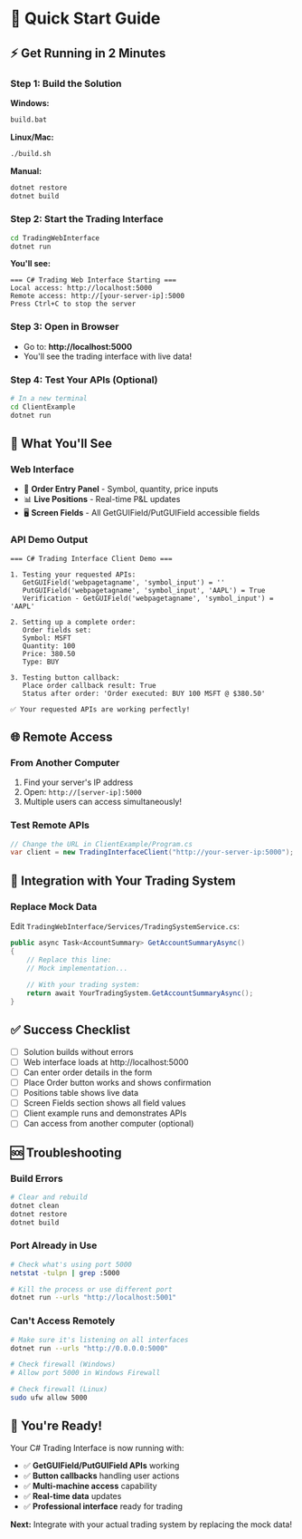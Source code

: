 # 🚀 Quick Start Guide

## ⚡ **Get Running in 2 Minutes**

### **Step 1: Build the Solution**

**Windows:**
```cmd
build.bat
```

**Linux/Mac:**
```bash
./build.sh
```

**Manual:**
```bash
dotnet restore
dotnet build
```

### **Step 2: Start the Trading Interface**
```bash
cd TradingWebInterface
dotnet run
```

**You'll see:**
```
=== C# Trading Web Interface Starting ===
Local access: http://localhost:5000
Remote access: http://[your-server-ip]:5000
Press Ctrl+C to stop the server
```

### **Step 3: Open in Browser**
- Go to: **http://localhost:5000**
- You'll see the trading interface with live data!

### **Step 4: Test Your APIs (Optional)**
```bash
# In a new terminal
cd ClientExample
dotnet run
```

## 🎯 **What You'll See**

### **Web Interface**
- 📝 **Order Entry Panel** - Symbol, quantity, price inputs
- 📊 **Live Positions** - Real-time P&L updates  
- 🖥️ **Screen Fields** - All GetGUIField/PutGUIField accessible fields

### **API Demo Output**
```
=== C# Trading Interface Client Demo ===

1. Testing your requested APIs:
   GetGUIField('webpagetagname', 'symbol_input') = ''
   PutGUIField('webpagetagname', 'symbol_input', 'AAPL') = True
   Verification - GetGUIField('webpagetagname', 'symbol_input') = 'AAPL'

2. Setting up a complete order:
   Order fields set:
   Symbol: MSFT
   Quantity: 100
   Price: 380.50
   Type: BUY

3. Testing button callback:
   Place order callback result: True
   Status after order: 'Order executed: BUY 100 MSFT @ $380.50'

✅ Your requested APIs are working perfectly!
```

## 🌐 **Remote Access**

### **From Another Computer**
1. Find your server's IP address
2. Open: `http://[server-ip]:5000`
3. Multiple users can access simultaneously!

### **Test Remote APIs**
```csharp
// Change the URL in ClientExample/Program.cs
var client = new TradingInterfaceClient("http://your-server-ip:5000");
```

## 🔧 **Integration with Your Trading System**

### **Replace Mock Data**
Edit `TradingWebInterface/Services/TradingSystemService.cs`:

```csharp
public async Task<AccountSummary> GetAccountSummaryAsync()
{
    // Replace this line:
    // Mock implementation...
    
    // With your trading system:
    return await YourTradingSystem.GetAccountSummaryAsync();
}
```

## ✅ **Success Checklist**

- [ ] Solution builds without errors
- [ ] Web interface loads at http://localhost:5000
- [ ] Can enter order details in the form
- [ ] Place Order button works and shows confirmation
- [ ] Positions table shows live data
- [ ] Screen Fields section shows all field values
- [ ] Client example runs and demonstrates APIs
- [ ] Can access from another computer (optional)

## 🆘 **Troubleshooting**

### **Build Errors**
```bash
# Clear and rebuild
dotnet clean
dotnet restore
dotnet build
```

### **Port Already in Use**
```bash
# Check what's using port 5000
netstat -tulpn | grep :5000

# Kill the process or use different port
dotnet run --urls "http://localhost:5001"
```

### **Can't Access Remotely**
```bash
# Make sure it's listening on all interfaces
dotnet run --urls "http://0.0.0.0:5000"

# Check firewall (Windows)
# Allow port 5000 in Windows Firewall

# Check firewall (Linux)
sudo ufw allow 5000
```

## 🎉 **You're Ready!**

Your C# Trading Interface is now running with:
- ✅ **GetGUIField/PutGUIField APIs** working
- ✅ **Button callbacks** handling user actions
- ✅ **Multi-machine access** capability
- ✅ **Real-time data** updates
- ✅ **Professional interface** ready for trading

**Next:** Integrate with your actual trading system by replacing the mock data!

